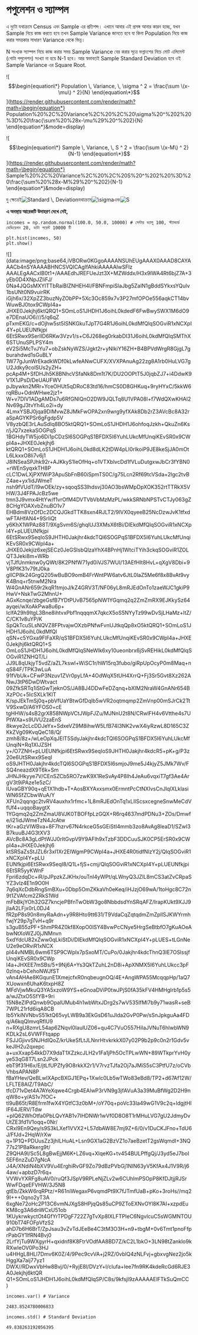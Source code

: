 # পপুলেশন ও স্যাম্পল

এ দুটো যথাক্রমে Census এবং Sample এর প্রতিশব্দ। এখানে আবার এই প্রসঙ্গ আনার কারন হচ্ছে, যখন Sample নিয়ে কাজ করতে হবে তখন Sample Variance জানতে হবে যা কিনা Population নিয়ে কাজ করার সময়কার সাধারণ Variance থেকে ভিন্ন।

N সংখ্যক স্যাম্পল নিয়ে কাজ করার সময় Sample Variance বের করার সূত্রে ভগ্নাংশের নিচে মোট এলিমেন্ট \(গোটা পপুলেশন\) সংখ্যা না হয়ে N-1 হবে। আর স্বভাবতই Sample Standard Deviation হবে ওই Sample Variance এর Square Root.

![$$\begin{equation\*} Population \, Variance, \, \sigma ^ 2 = \frac{\sum \(x-\mu\) ^ 2}{N} \end{equation\*}$$](https://render.githubusercontent.com/render/math?math=\begin{equation*}
Population%20\%2C%20Variance%2C%20\%2C%20\sigma%20^%202%20%3D%20\frac{\sum%20%28x-\mu%29%20^%202}{N}
\end{equation*}&mode=display)

![$$\begin{equation\*} Sample \, Variance, \, S ^ 2 = \frac{\sum \(x-M\) ^ 2}{N-1} \end{equation\*}$$](https://render.githubusercontent.com/render/math?math=\begin{equation*}
Sample%20\%2C%20Variance%2C%20\%2C%20S%20^%202%20%3D%20\frac{\sum%20%28x-M%29%20^%202}{N-1}
\end{equation*}&mode=display)

দু ক্ষেত্রেই![$Standard \, Deviation$](https://render.githubusercontent.com/render/math?math=Standard%20\%2C%20Deviation&mode=inline)যথাক্রমে![$\sigma$](https://render.githubusercontent.com/render/math?math=\sigma&mode=inline)এবং![$S$](https://render.githubusercontent.com/render/math?math=S&mode=inline)

**এ অবস্থায় আরেকটি উদাহরণ দেখে নেই,**

```text
incomes = np.random.normal(100.0, 50.0, 10000) # সেন্টার ভ্যালু 100, স্ট্যান্ডার্ড ডেভিয়েশন 20, ডাটা পয়েন্ট 10000 টি

plt.hist(incomes, 50)
plt.show()
```

![](data:image/png;base64,iVBORw0KGgoAAAANSUhEUgAAAX0AAAD8CAYAAACb4nSYAAAABHNCSVQICAgIfAhkiAAAAAlwSFlz
AAALEgAACxIB0t1+/AAAEdhJREFUeJzt3X+MZWddx/H3x9IWA4Rt6bjZ7A+3yEb0D4XNpJZIiFJ/
0Na4JQGsMXYlTTbRaiBIZNHEH4l/FBNFmpiSlaJbg5ZaIN1gBddSYkxsYQulv1bsUNt0N9vuirRK
iGjh6x/32XpZZ3buzNyZObPP+5Xc3Oc859x7v3P27mfOPOe556aqkCT14bvWuwBJ0tox9CWpI4a+
JHXE0Jekjhj6ktQRQ1+SOmLoS1JHDH1J6oihL0kdedF6FwBwySWX1M6dO9e7DEnaUO6///5/q6qZ
pTxmEKG/c+dOjhw5st5lSNKGkuTJpT7G4R1J6oihL0kdMfQlqSOGviR1xNCXpI4Y+pLUEUNfkjpi
6EtSRwx9SerIID6RKw3Vzv1/s+C6J268eg0rkabDI31J6oihL0kdMfQlqSMThX6STUnuSPLPSY4m
eV2Si5McTvJYu7+obZskNyWZS/Jgkt2r+yNIkiY16ZH+B4BPVdWrgR8GjgL7gburahdwd1sGuBLY
1W77gJunWrEkadkWDf0kLwfeANwCUFX/XVXPAnuAg22zg8A1rb0HuLVG7gU2Jdky9colSUs2yZH+
pcAp4M+SfDHJh5K8BNhcVSfaNk8Dm1t7K/DU2OOPtT5J0jqbZJ7+i4DdwK9V1X1JPsD/DeUAUFWV
pJbywkn2MRr+YceOHUt5qDRoC83td16/hmCS0D8GHKuq+9ryHYxC/5kkW6rqRBu+OdnWHwe2jz1+
W+v7DlV1ADgAMDs7u6RfGNIQnO2DW9JQLTq8U1VPA08l+f7WdQXwKHAI2Nv69gJ3tvYh4Lo2i+dy
4LmxYSBJ0jqa9DIMvwZ8JMkFwOPA2xn9wrg9yfXAk8Db2rZ3AVcBc8A32raSpAGYKPSr6gFgdp5V
V8yzbQE3rLAuSdIq8BO5ktQRQ1+SOmLoS1JHDH1J6ohfoqJzkh+QkuZn6Ksr/jJQ7xzekaSOGPqS
1BGHdyTW5jo6Di1pCDzSl6SOGPqS1BFDX5I6YuhLUkcMfUnqiKEvSR0x9CWpI4a+JHXE0Jekjhj6
ktQRQ1+SOmLoS1JHDH1J6oihL0kd8dLK2tDW4pLI0rlkoiP9JE8keSjJA0mOtL6LkxxO8li7v6j1
J8lNSeaSPJhk92r+AJKkyS1leOfHq+o1VTXblvcDd1fVLuDutgxwJbCr3fYBN0+rWEnSyqxkTH8P
cLC1DwLXjPXfWiP3ApuSbFnB60iSpmTS0C/g75Lcn2Rf69tcVSda+2lgc2tvBZ4ae+yx1idJWmeT
nsh9fVUdT/I9wOEk/zy+sqoqSS3lhdsvj30AO3bsWMpDpXOK352rtTTRkX5VHW/3J4FPAJcBz5we
tmn3J9vmx4HtYw/f1vrOfM4DVTVbVbMzMzPL/wkkSRNbNPSTvCTJy063gZ8CHgYOAXvbZnuBO1v7
EHBdm8VzOfDc2DCQJGkdTTK8sxn4RJLT2/9lVX0qyeeB25NcDzwJvK1tfxdwFTAHfAN4+9SrliQt
y6KhX1WPAz88T/9XgSvm6S/ghqlUJ3XMsX6tBi/DIEkdMfQlqSOGviR1xNCXpI4Y+pLUEUNfkjpi
6EtSRwx9SeqIoS9JHTH0Jakjhr4kdcTQl6SOGPqS1BFDX5I6YuhLUkcMfUnqiKEvSR0x9CWpI4a+
JHXE0Jekjiz6xejSECz0JeGSlsbQlzaYhX4BPnHj1WtciTYih3ckqSOGviR1ZOLQT3Jeki8m+WRb
vjTJfUnmknw0yQWt/8K2PNfW71yd0iVJS7WUI/13AEfHlt8HvL+qXgV8Dbi+9V8PfK31v79tJ0ka
gIlCP8k24GrgQ205wBuBO9omB4FrWntPW6atv6JtL0laZ5Me6f8x8BvAt9vyK4Bnq+r5tnwM2Nra
W4GnANr659r2kqR1tmjoJ/kZ4GRV3T/NF06yL8mRJEdOnTo1zaeWJC1gkiP9HwV+NskTwG2MhnU+
AGxKcnqe/zbgeGsfB7YDtPUvB7565pNW1YGqmq2q2ZmZmRX9EJKkySz64ayqei/wXoAkPwa8u6p+
IclfA29h9ItgL3Bne8ihtvxPbf1nqqqmX7qkcX5oS5NYyTz99wDvSjLHaMz+ltZ/C/CK1v8uYP/K
SpQkTcuSLsNQVZ8FPtvajwOXzbPNfwFvnUJtkqQp8xO5ktQRQ1+SOmLoS1JHDH1J6oihL0kdMfQl
qSN+c5YGxa9FlFaXR/qS1BFDX5I6YuhLUkcMfUnqiKEvSR0x9CWpI4a+JHXE0Jekjhj6ktQRQ1+S
OmLoS1JHDH1J6oihL0kdMfQlqSNeWlk6xy10ueonbrx6jSvREHikL0kdMfQlqSOGviR1ZNHQT/Li
JJ9L8qUkjyT5vdZ/aZL7kswl+WiSC1r/hW15rq3fubo/giRpUpOcyP0m8Maq+nqS84F/TPK3wLuA
91fVbUk+CFwP3Nzuv1ZVr0pyLfA+4OdWqX5tUH4XrrQ+Fj3Sr5Gvt8Xz262ANwJ3tP6DwDWtvact
09ZfkSRTq1iStGwTjeknOS/JA8BJ4DDwFeDZqnq+bXIM2NraW4GnANr654BXzPOc+5IcSXLk1KlT
K/spJEkTmSj0q+pbVfUaYBtwGfDqlb5wVR2oqtmqmp2ZmVnp00mSJrCk2TtV9SxwD/A6YFOS0+cE
tgHHW/s4sB2grX858NWpVCtJWpFJZu/MJNnU2t8N/CRwlFH4v6Vtthe4s7UPtWXa+s9UVU2zaEnS
8kwye2cLcDDJeYx+SdxeVZ9M8ihwW5LfB74I3NK2vwX4iyRzwL8D165C3ZKkZVg09KvqQeC18/Q/
zmh8/8z+/wLeOpXqJElT5SdyJakjhr4kdcTQl6SOGPqS1BFDX5I6YuhLUkcMfUnqiN+Rq1XlJZSH
y+/O7ZNH+pLUEUNfkjpi6EtSRwx9SeqIoS9JHTH0Jakjhr4kdcR5+pK+g/P3z20e6UtSRwx9SeqI
oS9JHTH0Jakjhr4kdcTQl6SOGPqS1BFDX5I6smjoJ9me5J4kjyZ5JMk7Wv/FSQ4neazdX9T6k+Sm
JHNJHkyye7V/CEnSZCb5RO7zwK9X1ReSvAy4P8lh4JeAu6vqxiT7gf3Ae4ArgV3t9iPAze1e5zC/
IUvaGBY90q+qE1X1hdb+T+AosBXYAxxsmx0ErmntPcCtNXIvsCnJlqlXLklasiWN6SfZCbwWuA/Y
XFUn2qqngc2tvRV4auxhx1rfmc+1L8mRJEdOnTq1xLIlScsxcegneSnwMeCdVfUf4+uqqoBaygtX
1YGqmq2q2ZmZmaU8VJK0TBOFfpLzGQX+R6rq4637mdPDNu3+ZOs/Dmwfe/i21idJWmeTzN4JcAtw
tKr+aGzVIWBva+8F7hzrv67N4rkceG5sGEiStI4mmb3zo8AvAg8leaD1/SZwI3B7kuuBJ4G3tXV3
AVcBc8A3gLdPtWJJ0rItGvpV9Y9AFlh9xTzbF3DDCuuSJK0CP5ErSR0x9CWpI4a+JHXE0Jekjhj6
ktSRSaZsStJZL6r3xI1Xr2ElWgmP9CWpI4a+JHXE4R0tidfNlzY2j/QlqSOGviR1xNCXpI4Y+pLU
EUNfkjpi6EtSRwx9SeqI8/Q1L+fjS+cmj/QlqSOGviR1xNCXpI4Y+pLUEUNfkjpi6EtSR5yyKWnF
Fpri6zdqDc+iR/pJPpzkZJKHx/ouTnI4yWPt/qLWnyQ3JZlL8mCS3atZvCRpaSYZ3vlz4E1n9O0H
7q6qXcDdbRngSmBXu+0Dbp5OmZKkaVh0eKeq/iHJzjO69wA/1toHgc8C72n9t1ZVAfcm2ZRkS1Wd
mFbBkjYOh32GZ7kncjePBfnTwObW3go8NbbdsdYnSRqAFZ/IrapKUkt9XJJ9jIaA2LFjx0rL0DJ4
fR2pP8s90n8myRaAdn+y9R8Hto9tt631/T9VdaCqZqtqdmZmZpllSJKWYrmhfwjY29p7gTvH+q9r
s3guB55zPF+ShmPR4Z0kf8XopO0lSY4BvwPcCNye5HrgSeBtbfO7gKuAOeAbwNtXoWZJ0jJNMnvn
5xdYdcU82xZww0qLkiStDi/DIEkdMfQlqSOGviR1xNCXpI4Y+pLUES+tLGnNeU2e9eORviR1xNCX
pI44vNMBL6wm6TSP9CWpIx7pSxoMT/CuPo/0Jakjhr4kdcThnQ3IE7OSlssjfUnqiKEvSR0x9CWp
I4a+JHXEE7mSBs/5+9Nj6A+Ys3QkTZuhL2nD8i+ApXNMX5I6YuhLUkcc3pF0zlnq+bCehoNWJfST
vAn4AHAe8KGqunE1XmejcfxR0nqbeugnOQ/4E+AngWPA55McqqpHp/1aQ7XUowxn6UhaK6txpH8Z
MFdVjwMkuQ3YA5xzoW9YS+eGnoaDViP0twJPjS0fA35kFV4HMHglrb1p5s5a/wJZtxO5SfYB+9ri
15N8eZlPdQnwb9OpalUMub4h1wbWtxJDrg2s7wV535IfMl7b9y71wasR+seB7WPL21rfd6iqA8CB
lb5YkiNVNbvS51ktQ65vyLWB9a3EkGsD61uJlda2GvP0Pw/sSnJpkguAa4FDq/A6kqQlmvqRflU9
n+RXgU8zmrL54ap6ZNqvI0laulUZ06+qu4C7VuO557HiIaJVNuT6hlwbWN9KDLk2sL6VWFFtqapp
FSJJGjivvSNJHdlQoZ/krUkeSfLtJLNnrHtvkrkkX07y02P9b2p9c0n2r1Gdv5vkeJIH2u2qxepc
a+uxXxap54kkD7X9daT1XZzkcJLH2v1Fa1jPh5OcTPLwWN+89WTkprYvH0yye53qG8T7Lsn2JPck
ebT9f31H6x/E/jtLfUPZfy9O8rkkX2r1/V7rvzTJfa2Oj7aJMiS5sC3PtfU7z/oCVbVhbsAPAN8P
fBaYHev/QeBLwIXApcBXGJ1EPq+1Xwlc0Lb5wTWo83eBd8/TP2+d67Af12W/LFLTE8AlZ/T9AbC/
tfcD71vDet4A7AYeXqwe4Crgb4EAlwP3rVN9g3jfAVuA3a39MuBfWg2D2H9nqW8o+y/AS1v7fOC+
tl9uB65t/R8Efrm1fwX4YGtfC3z0bM+/oY70q+poVc33Ia49wG1V9c2q+ldgjtHlIF64JERV/Tdw
+pIQ62WhOtfa0PbLQvYAB1v7IHDNWr1wVf0D8O8T1rMHuLVG7gU2JdmyDvUtZE3fd1V1oqq+0Nr/
CRxl9En9Qey/s9S3kLXef1VVX2+L57dbAW8E7mj9Z+6/0/v1DuCKJFno+TdU6J/FfJd+2HqW/rXw
q+1P1Q+PDUusZz3jhlLHuAL+Lsn9GX1aG2BzVZ1o7aeBzetT2gsWqmdI+3NQ77s21PBaRkerg9t/
Z9QHA9l/Sc5L8gBwEjjM6K+LZ6vq+XlqeKG+tv454BULPffgQj/J3yd5eJ7boI5EF6nzZuD7gNcA
J4A/XNdiN4bXV9Vu4ErghiRvGF9Zo79dBzPVbGj1NIN63yV5KfAx4J1V9R/j64aw/+apbzD7r6q+
VVWvYXRFg8uAV0/ruQf3JSpV9RPLeNjZLv2w6CUhlmPSOpP8KfDJtjjRJSrWwFDqeEFVHW/3J5N8
gtEb/ZkkW6rqRPtz/+R61niWegaxP6vqmdPt9X7fJTmfUaB+pKo+3roHs//mq29I+++0qno2yT3A
6xgNe72oHc2P13C6vmNJXgS8HPjqQs85uCP9ZToEXNvOYl8K7AI+xzpdEuKM8cg3A6dnWCxU51ob
1KUykrwkyctOt4GfYrTPDgF722Z7gTvXp8IXLFTPIeC6NgvlcuC5sWGMNTOU910bT74FOFpVfzS2
ahD7b6H6BrT/ZpJsau3vZvTdJEeBe4C3tM3O3H+n9+tbgM+0v6Tmt1pnoFfprPabGY1lfRN4Bvj0
2LrfYjTu9WXgyrH+qxidnf8K8FtrVOdfAA8BD7Z/kC2L1bkO+3LN98tZanklo9kRXwIeOV0Po3HJ
u4HHgL8HLl7Dmv6K0Z/4/9Pec9cvVA+j2RZ/0vblQ4zNLFvj+gbxvgNez2jo5kHggXa7aij77yz1
DWX//RDwxVbHw8Bvj/0/+RyjE8l/DVzY+l/clufa+lee7fn9RK4kdeRcGd6RJE3A0Jekjhj6ktQR
Q1+SOmLoS1JHDH1J6oihL0kdMfQlqSP/C8s/9kfsjI9zAAAAAElFTkSuQmCC
)

```text
incomes.var() # Variance
```

```text
2483.8524780006833
```

```text
incomes.std() # Standard Deviation
```

```text
49.838263192056395
```

